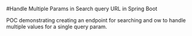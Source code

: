 #Handle Multiple Params in Search query URL in Spring Boot

POC demonstrating creating an endpoint for searching and ow to handle multiple values for a single query param. 